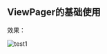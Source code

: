 ## ViewPager的基础使用

效果：

![test1](https://user-images.githubusercontent.com/26439413/159123971-0f5ce40a-460e-49ff-87ef-77a1178f5887.gif)
